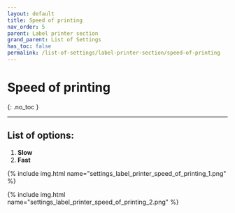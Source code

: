 ```yaml
---
layout: default
title: Speed of printing
nav_order: 5
parent: Label printer section
grand_parent: List of Settings
has_toc: false
permalink: /list-of-settings/label-printer-section/speed-of-printing
---
```


# Speed of printing
{: .no_toc }

---

## List of options:
1. **Slow**
1. **Fast**

{% include img.html name="settings_label_printer_speed_of_printing_1.png" %}

{% include img.html name="settings_label_printer_speed_of_printing_2.png" %}
